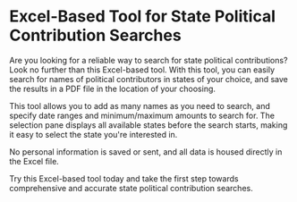 # Excel-Based Tool for State Political Contribution Searches

Are you looking for a reliable way to search for state political contributions? Look no further than this Excel-based tool. With this tool, you can easily search for names of political contributors in states of your choice, and save the results in a PDF file in the location of your choosing.

This tool allows you to add as many names as you need to search, and specify date ranges and minimum/maximum amounts to search for. The selection pane displays all available states before the search starts, making it easy to select the state you're interested in.

No personal information is saved or sent, and all data is housed directly in the Excel file.

Try this Excel-based tool today and take the first step towards comprehensive and accurate state political contribution searches.
